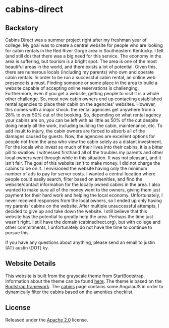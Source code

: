 # cabins-direct

## Backstory
Cabins Direct was a summer project right after my freshman year of college. My goal was to create a central website for people who are looking for cabin rentals in the Red River Gorge area in Southeastern Kentucky. I felt (and still do) that there was a big need for this service. The economy in the area is suffering, but tourism is a bright spot. The area is one of the most beautiful areas in the world, and there exists a lot of potential. Given this, there are numerous locals (including my parents) who own and operate cabin rentals. In order to be run a successful cabin rental, an online web presence is a must. Finding someone or some place in the area to build a website capable of accepting online reservations is challenging. Furthermore, even if you get a website, getting people to visit it is a whole other challenge. So, most new cabin owners end up contacting established rental agencies to place their cabin on the agencies' websites. However, this comes with a major shock: the rental agencies get anywhere from a 28% to over 50% cut of the booking. So, depending on what rental agency your cabins are on, you can be left with as little as 50% of the cut despite doing nearly all the work, including building the cabin, maintenance, etc. To add insult to injury, the cabin owners are forced to absorb all of the damages caused by guests. Now, the agencies are excellent options for people not from the area who view the cabin solely as a distant investment. For the locals who invest so much of their lives into their cabins, it is a bitter pill to swallow. I witnessed firsthand all of the troubles my parents and other local owners went through while in this situation. It was not pleasant, and it isn't fair. The goal of this website isn't to make money. I did not charge the cabins to be on it. I envisioned the website having only the minimum number of ads to pay for server costs. I wanted a central location where people could easily search, filter based on amenities, and find the website/contact information for the locally owned cabins in the area. I also wanted to make sure all of the money went to the owners, giving them just payment for their hard work and helping the local economy. Unfortunately, I never received responses from the local owners, so I ended up only having my parents' cabins on the website. After multiple unsuccessful attempts, I decided to give up and take down the website. I still believe that this website has the potential to greatly help the area. Perhaps the time just wasn't right. I still have the domain (cabinsdirect.org), but with college and other commitments, I unfortunately do not have the time to continue to pursue this.

If you have any questions about anything, please send an email to justin (AT) austin (DOT) ky.

## Website Details
This website is built from the grayscale theme from StartBootstrap. Information about the theme can be found [here](https://startbootstrap.com/template-overviews/grayscale/). The theme is based on the [Bootstrap framework](https://getbootstrap.com/). The [cabins](cabins/index.html) page contains some AngularJS in order to dynamically filter the cabins based on the amenties checklist.

## License
Released under the [Apache 2.0](https://github.com/justinaustin/cabins-direct/blob/master/LICENSE) license.
